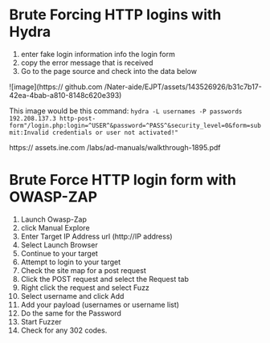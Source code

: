 # Brute Forcing HTTP logins with Hydra
1. enter fake login information info the login form
2. copy the error message that is received
3. Go to the page source and check into the data below


![image](https://
github.com
/Nater-aide/EJPT/assets/143526926/b31c7b17-42ea-4bab-a810-8148c620e393)

This image would be this command: ```hydra -L usernames -P passwords 
192.208.137.3
 http-post-form"/login.php:login=^USER^&password=^PASS^&security_level=0&form=submit:Invalid credentials or user not activated!"```

https://
assets.ine.com
/labs/ad-manuals/walkthrough-1895.pdf

# Brute Force HTTP login form with OWASP-ZAP
1. Launch Owasp-Zap
2. click Manual Explore
3. Enter Target IP Address url (http://IP address)
4. Select Launch Browser
5. Continue to your target
6. Attempt to login to your target
7. Check the site map for a post request
8. Click the POST request and select the Request tab
9. Right click the request and select Fuzz
10. Select username and click Add
11. Add your payload (usernames or username list)
12. Do the same for the Password
13. Start Fuzzer
14. Check for any 302 codes.
